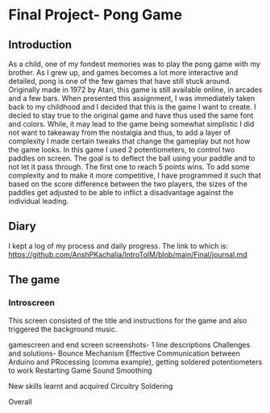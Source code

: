 # Final Project- Pong Game

## Introduction
As a child, one of my fondest memories was to play the pong game with my brother. As I grew up, and games becomes a lot more interactive and detailed, pong is one of the few games that have still stuck around. Originally made in 1972 by Atari, this game is still available online, in arcades and a few bars. When presented this assignment, I was immediately taken back to my childhood and I decided that this is the game I want to create.
I decied to stay true to the original game and have thus used the same font and colors. While, it may lead to the game being somewhat simplistic I did not want to takeaway from the nostalgia and thus, to add a layer of complexity I made certain tweaks that change the gameplay but not how the game looks. 
In this game I used 2 potentiometers, to control two paddles on screen. The goal is to deflect the ball using your paddle and to not let it pass through. The first one to reach 5 points wins. To add some complexity and to make it more competitive, I have programmed it such that based on the score difference between the two players, the sizes of the paddles get adjusted to be able to inflict a disadvantage against the individual leading. 

## Diary
I kept a log of my process and daily progress. The link to which is: 
https://github.com/AnshPKachalia/IntroToIM/blob/main/Final/journal.md

## The game
### Introscreen
This screen consisted of the title and instructions for the game and also triggered the background music. 

gamescreen and end screen screenshots- 1 line descriptions
Challenges and solutions- 
Bounce Mechanism
Effective Communication between Arduino and PRocessing (comma example), getting soldered potentiometers to work
Restarting Game
Sound Smoothing


New skills learnt and acquired
Circuitry 
Soldering 


Overall


